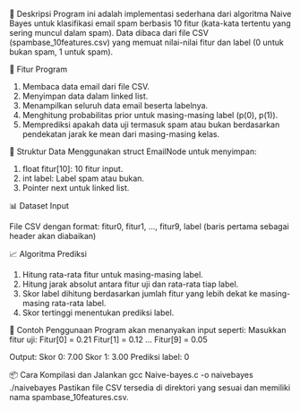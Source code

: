 📌 Deskripsi
Program ini adalah implementasi sederhana dari algoritma Naive Bayes untuk klasifikasi email spam berbasis 10 fitur (kata-kata tertentu yang sering muncul dalam spam). Data dibaca dari file CSV (spambase_10features.csv) yang memuat nilai-nilai fitur dan label (0 untuk bukan spam, 1 untuk spam).

🔧 Fitur Program
1. Membaca data email dari file CSV.
2. Menyimpan data dalam linked list.
3. Menampilkan seluruh data email beserta labelnya.
4. Menghitung probabilitas prior untuk masing-masing label (p(0), p(1)).
5. Memprediksi apakah data uji termasuk spam atau bukan berdasarkan pendekatan jarak ke mean dari masing-masing kelas.

📁 Struktur Data
Menggunakan struct EmailNode untuk menyimpan:
1. float fitur[10]: 10 fitur input.
2. int label: Label spam atau bukan.
3. Pointer next untuk linked list.

📊 Dataset Input

File CSV dengan format:
fitur0, fitur1, ..., fitur9, label
(baris pertama sebagai header akan diabaikan)

📈 Algoritma Prediksi
1. Hitung rata-rata fitur untuk masing-masing label.
2. Hitung jarak absolut antara fitur uji dan rata-rata tiap label.
3. Skor label dihitung berdasarkan jumlah fitur yang lebih dekat ke masing-masing rata-rata label.
4. Skor tertinggi menentukan prediksi label.

🧪 Contoh Penggunaan
Program akan menanyakan input seperti:
Masukkan fitur uji:
Fitur[0] = 0.21
Fitur[1] = 0.12
...
Fitur[9] = 0.05

Output:
Skor 0: 7.00
Skor 1: 3.00
Prediksi label: 0

📦 Cara Kompilasi dan Jalankan
gcc Naive-bayes.c -o naivebayes
./naivebayes
Pastikan file CSV tersedia di direktori yang sesuai dan memiliki nama spambase_10features.csv.

